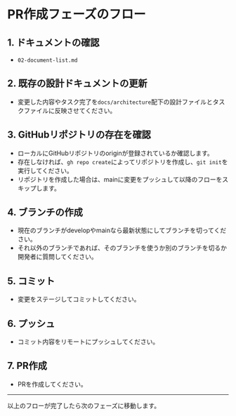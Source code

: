 # PR作成フェーズのフロー

## 1. ドキュメントの確認

- `02-document-list.md`

## 2. 既存の設計ドキュメントの更新

- 変更した内容やタスク完了を`docs/architecture`配下の設計ファイルとタスクファイルに反映させてください。

## 3. GitHubリポジトリの存在を確認

- ローカルにGitHubリポジトリのoriginが登録されているか確認します。
- 存在しなければ、`gh repo create`によってリポジトリを作成し、`git init`を実行してください。
- リポジトリを作成した場合は、mainに変更をプッシュして以降のフローをスキップします。

## 4. ブランチの作成

- 現在のブランチがdevelopやmainなら最新状態にしてブランチを切ってください。
- それ以外のブランチであれば、そのブランチを使うか別のブランチを切るか開発者に質問してください。

## 5. コミット

- 変更をステージしてコミットしてください。

## 6. プッシュ

- コミット内容をリモートにプッシュしてください。

## 7. PR作成

- PRを作成してください。

---

以上のフローが完了したら次のフェーズに移動します。
